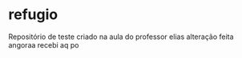 # refugio
Repositório de teste criado na aula do professor elias
alteração feita angoraa
recebi aq po
